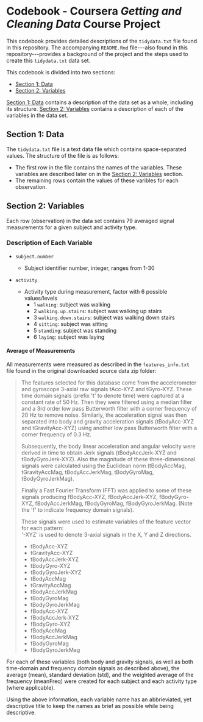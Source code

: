 # Codebook - Coursera *Getting and Cleaning Data* Course Project

This codebook provides detailed descriptions of the `tidydata.txt` file found in this repository. The accompanying `README.Rmd` file---also found in this repository---provides a background of the project and the steps used to create this `tidydata.txt` data set.

This codebook is divided into two sections:

- [Section 1: Data](#data)
- [Section 2: Variables](#variables)

[Section 1: Data](#data) contains a description of the data set as a whole, including its structure.
[Section 2: Variables](#variables) contains a description of each of the variables in the data set.

## Section 1: Data <a name="data"></a>

The `tidydata.txt` file is a text data file which contains space-separated values. The structure of the file is as follows:

- The first row in the file contains the names of the variables. These variables are described later on in the [Section 2: Variables](#variables) section.
- The remaining rows contain the values of these varibles for each observation.

## Section 2: Variables <a name="variables"></a>

Each row (observation) in the data set contains 79 averaged signal measurements for a given subject and activity type.

### Description of Each Variable

* `subject.number`  
  + Subject identifier number, integer, ranges from 1-30

* `activity`  
  + Activity type during measurement, factor with 6 possible values/levels  
    - 1 `walking`: subject was walking  
    - 2 `walking.up.stairs`: subject was walking up stairs  
    - 3 `walking.down.stairs`: subject was walking down stairs  
    - 4 `sitting`: subject was sitting  
    - 5 `standing`: subject was standing  
    - 6 `laying`: subject was laying  
    
#### Average of Measurements

All measurements were measured as described in the `features_info.txt` file found in the original downloaded source data zip folder:  

> The features selected for this database come from the accelerometer and gyroscope 3-axial raw signals tAcc-XYZ and tGyro-XYZ. These time domain signals (prefix 't' to denote time) were captured at a constant rate of 50 Hz. Then they were filtered using a median filter and a 3rd order low pass Butterworth filter with a corner frequency of 20 Hz to remove noise. Similarly, the acceleration signal was then separated into body and gravity acceleration signals (tBodyAcc-XYZ and tGravityAcc-XYZ) using another low pass Butterworth filter with a corner frequency of 0.3 Hz. 
>
> Subsequently, the body linear acceleration and angular velocity were derived in time to obtain Jerk signals (tBodyAccJerk-XYZ and tBodyGyroJerk-XYZ). Also the magnitude of these three-dimensional signals were calculated using the Euclidean norm (tBodyAccMag, tGravityAccMag, tBodyAccJerkMag, tBodyGyroMag, tBodyGyroJerkMag). 
>
> Finally a Fast Fourier Transform (FFT) was applied to some of these signals producing fBodyAcc-XYZ, fBodyAccJerk-XYZ, fBodyGyro-XYZ, fBodyAccJerkMag, fBodyGyroMag, fBodyGyroJerkMag. (Note the 'f' to indicate frequency domain signals). 
>
> These signals were used to estimate variables of the feature vector for each pattern:  
'-XYZ' is used to denote 3-axial signals in the X, Y and Z directions.
>
> * tBodyAcc-XYZ
> * tGravityAcc-XYZ
> * tBodyAccJerk-XYZ
> * tBodyGyro-XYZ
> * tBodyGyroJerk-XYZ
> * tBodyAccMag
> * tGravityAccMag
> * tBodyAccJerkMag
> * tBodyGyroMag
> * tBodyGyroJerkMag
> * fBodyAcc-XYZ
> * fBodyAccJerk-XYZ
> * fBodyGyro-XYZ
> * fBodyAccMag
> * fBodyAccJerkMag
> * fBodyGyroMag
> * fBodyGyroJerkMag

For each of these variables (both body and gravity signals, as well as both time-domain and frequency domain signals as described above), the average (mean), standard deviation (std), and the weighted average of the frequency (meanFreq) were created for each subject and each activity type (where applicable).

Using the above information, each variable name has an abbrieviated, yet descriptive title to keep the names as brief as possible while being descriptive.